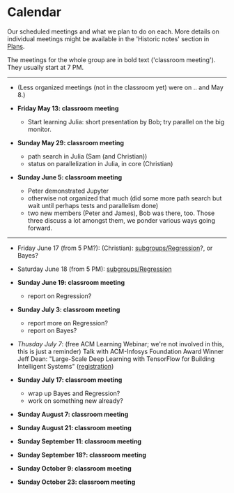 # Calendar

Our scheduled meetings and what we plan to do on each. More details on
individual meetings might be available in the 'Historic notes' section
in [Plans](Plans.md). 

The meetings for the whole group are in bold text ('classroom
meeting'). They usually start at 7 PM.

<hr/>

* (Less organized meetings (not in the classroom yet) were on .. and
  May 8.)

* **Friday May 13: classroom meeting**

  * Start learning Julia: short presentation by Bob; try parallel on
    the big monitor.

* **Sunday May 29: classroom meeting**

  * path search in Julia (Sam (and Christian))
  * status on parallelization in Julia, in core (Christian)

* **Sunday June 5: classroom meeting**

  * Peter demonstrated Jupyter
  * otherwise not organized that much (did some more path search but
    wait until perhaps tests and parallelism done)
  * two new members (Peter and James), Bob was there, too. Those three
    discuss a lot amongst them, we ponder various ways going forward.

<hr/>

* Friday June 17 (from 5 PM?): (Christian): [subgroups/Regression](subgroups/Regression.md)?, or Bayes?

* Saturday June 18 (from 5 PM): [subgroups/Regression](subgroups/Regression.md)

* **Sunday June 19: classroom meeting**

  * report on Regression?

* **Sunday July 3: classroom meeting**

  * report more on Regression?
  * report on Bayes?

* *Thusday July 7*: (free ACM Learning Webinar; we're not involved in this, this is just a reminder) Talk with ACM-Infosys Foundation Award Winner Jeff Dean: "Large-Scale Deep Learning with TensorFlow for Building Intelligent Systems" ([registration](https://www.acm.org/education))

* **Sunday July 17: classroom meeting**

  * wrap up Bayes and Regression?
  * work on something new already? 

* **Sunday August 7: classroom meeting**

* **Sunday August 21: classroom meeting**

* **Sunday September 11: classroom meeting**

* **Sunday September 18?: classroom meeting**

* **Sunday October 9: classroom meeting**

* **Sunday October 23: classroom meeting**

